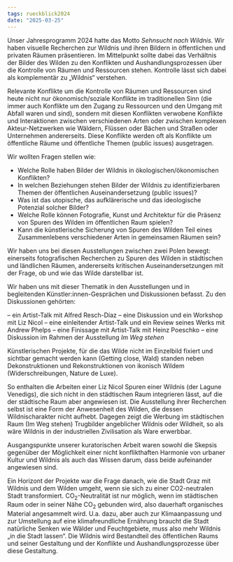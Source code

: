 ```yaml
---
tags: rueckblick2024
date: "2025-03-25"
---
```



Unser Jahresprogramm 2024 hatte das Motto *Sehnsucht nach Wildnis*. Wir haben visuelle Recherchen zur Wildnis und ihren Bildern in öffentlichen und privaten Räumen präsentieren. Im Mittelpunkt sollte dabei das Verhältnis der Bilder des Wilden zu den Konflikten und Aushandlungsprozessen über die Kontrolle von Räumen und Ressourcen stehen. Kontrolle lässt sich dabei als komplementär zu „Wildnis“ verstehen. 

Relevante Konflikte um die Kontrolle von Räumen und Ressourcen sind heute nicht nur ökonomisch/soziale Konflikte im traditionellen Sinn (die immer auch Konflikte um den Zugang zu Ressourcen und den Umgang mit Abfall waren und sind), sondern mit diesen Konflikten verwobene Konflikte und Interaktionen zwischen verschiedenen Arten oder zwischen komplexen Akteur-Netzwerken wie Wäldern, Flüssen oder Bächen und Straßen oder Unternehmen andererseits. Diese Konflikte werden oft als Konflikte um öffentliche Räume und öffentliche Themen (public issues)
ausgetragen.

Wir wollten Fragen stellen wie:

* Welche Rolle haben Bilder der Wildnis in ökologischen/ökonomischen Konflikten?
* In welchen Beziehungen stehen Bilder der Wildnis zu identifizierbaren Themen der öffentlichen Auseinandersetzung (public issues)?
* Was ist das utopische, das aufklärerische und das ideologische Potenzial solcher Bilder?
* Welche Rolle können Fotografie, Kunst und Architektur für die Präsenz von Spuren des Wilden im öffentlichen Raum spielen?
* Kann die künstlerische Sicherung von Spuren des Wilden Teil eines Zusammenlebens verschiedener Arten in gemeinsamen Räumen sein?

<!-- Die Ausstellungsthemen für 2024 sind:
1. Venedig: Die Lagune als Wildnis und ihre Beziehung zum städtischer Raum (Fotografien von Liz
Nicol)
2. Rewilding in Graz (Open Call)
3. Wildnis und Nichtwildnis im urbanen Raum (Fotografien von Heinz Pöschko)
4. Wildnis als private Utopie und Dystopie (Fotografien von Andrew Phelps)
5. Sichtbares und Unsichtbares in einer Multispecies-Architektur (von Klaus Loenhart kuratierte
Ausstellung aktueller Architektur-Bilder)
6. Bilder der Wildnis in architektonischen Utopien (Architektur-Ästhetik im Solar Punk) -->


Wir haben uns bei diesen Ausstellungen zwischen zwei Polen bewegt: einerseits fotografischen Recherchen zu Spuren des Wilden in städtischen und ländlichen Räumen, andererseits kritischen Auseinandersetzungen mit der Frage, ob und wie das Wilde darstellbar ist. 

Wir haben uns mit dieser Thematik in den Ausstellungen und in begleitenden Künstler:innen-Gesprächen und Diskussionen befasst. Zu den Diskussionen gehörten:

– ein Artist-Talk mit Alfred Resch-Díaz
– eine Diskussion und ein Workshop mit Liz Nicol
– eine einleitender Artist-Talk und ein Review seines Werks mit Andrew Phelps
– eine Finissage mit Artist-Talk mit Heinz Poeschko
– eine Diskussion im Rahmen der Ausstellung *Im Weg stehen*

Künstlerischen Projekte, für die das Wilde nicht im Einzelbild fixiert und sichtbar gemacht werden kann (Getting close, Wald) standen  neben Dekonstruktionen und Rekonstruktionen von ikonisch Wildem (Widerschreibungen, Nature de Luxe).

So enthalten die Arbeiten einer Liz Nicol Spuren einer Wildnis (der Lagune Venedigs), die sich nicht in den städtischen Raum integrieren lässt, auf die der städtische Raum aber angewiesen ist. Die Ausstellung ihrer Recherchen selbst ist eine Form der Anwesenheit des Wilden, die dessen
Wildnischarakter nicht aufhebt. Dagegen zeigt die Werbung im städtischen Raum (Im Weg stehen) Trugbilder angeblicher Wildnis oder Wildheit, so als wäre Wildnis in der industriellen Zivilisation als Ware erwerbbar. 

Ausgangspunkte unserer kuratorischen Arbeit waren sowohl die Skepsis gegenüber der Möglichkeit einer nicht konflikthaften Harmonie von urbaner Kultur und Wildnis als auch das Wissen darum, dass beide aufeinander angewiesen sind.

Ein Horizont der Projekte war die Frage danach, wie die Stadt Graz mit Wildnis und dem Wilden umgeht, wenn sie sich zu einer CO2-neutralen Stadt transformiert. CO<sub>2</sub>-Neutralität ist nur möglich, wenn im städtischen Raum oder in seiner Nähe CO<sub>2</sub> gebunden wird, also dauerhaft organisches Material angesammelt wird. U.a. dazu, aber auch zur Klimaanpassung und zur Umstellung auf eine klimafreundliche Ernährung braucht die Stadt natürliche Senken wie Wälder und Feuchtgebiete, muss also mehr Wildnis „in die Stadt lassen“. Die Wildnis wird Bestandteil des öffentlichen Raums und seiner Gestaltung und der Konflikte und Aushandlungsprozesse über diese Gestaltung.





